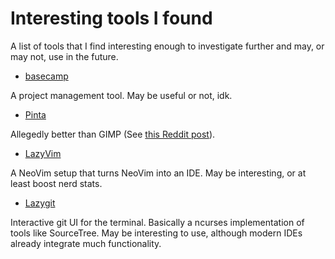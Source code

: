 # Interesting tools I found

A list of tools that I find interesting enough to investigate further and may, or may not, use in the future.

- [basecamp](https://basecamp.com/)

A project management tool. May be useful or not, idk.

- [Pinta](https://www.pinta-project.com/)

Allegedly better than GIMP (See [this Reddit post](https://www.reddit.com/r/GIMP/comments/622yhx/pinta_is_1000x_better_than_gimp_for_everyday_users/)).

- [LazyVim](https://www.lazyvim.org/)

A NeoVim setup that turns NeoVim into an IDE. May be interesting, or at least boost nerd stats.

- [Lazygit](https://github.com/jesseduffield/lazygit)

Interactive git UI for the terminal. Basically a ncurses implementation of tools like SourceTree. May be interesting to use, although modern IDEs already integrate much functionality.